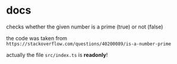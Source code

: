 # docs

<!-- @watch src/index.ts 7-10 -->
checks whether the given number is a prime (true) or not (false)


<!-- @watch src/index.ts 6 -->
the code was taken from `https://stackoverflow.com/questions/40200089/is-a-number-prime`


<!-- watch for any changes -->
<!-- @watch src/index.ts -->
actually the file `src/index.ts` is **readonly**!
